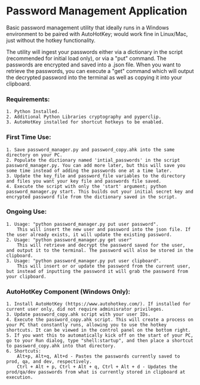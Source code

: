 # Password Management Application

Basic password management utility that ideally runs in a Windows environment to be paired with AutoHotKey; would work fine in Linux/Mac, just without the hotkey functionality.

The utility will ingest your passwords either via a dictionary in the script (recommended for initial load only), or via a "put" command. The passwords are encrypted and saved into a .json file. When you want to retrieve the passwords, you can execute a "get" command which will output the decrypted password into the terminal as well as copying it into your clipboard.

### Requirements:
    1. Python Installed.
    2. Additional Python Libraries cryptography and pyperclip. 
    3. AutoHotKey installed for shortcut hotkeys to be enabled.

### First Time Use:
    1. Save password_manager.py and password_copy.ahk into the same directory on your PC.
    2. Populate the dictionary named 'intial_passwords' in the script password_manager.py. You can add more later, but this will save you some time instead of adding the passwords one at a time later.
    3. Update the key_file and password_file variables to the directory and files you want your key file and passwords file saved.
    4. Execute the script with only the 'start' argument; python password_manager.py start. This builds out your initial secret key and encrypted password file from the dictionary saved in the script.

### Ongoing Use:
    1. Usage: "python password_manager.py put user password". 
        This will insert the new user and password into the json file. If the user already exists, it will update the existing password.
    2. Usage: "python password_manager.py get user"
        This will retrieve and decrypt the password saved for the user, and output it to the terminal. The password will also be stored in the clipboard.
    3. Usage: "python password_manager.py put user clipboard".
        This will insert or or update the password from the current user, but instead of inputting the password it will grab the password from your clipboard. 

### AutoHotKey Component (Windows Only):
    1. Install AutoHotKey (https://www.autohotkey.com/). If installed for current user only, did not require adminisrator privileges.
    3. Update password_copy.ahk script with your user IDs.
    4. Execute the password_copy.ahk script. This will create a process on your PC that constantly runs, allowing you to use the hotkey shortcuts. It can be viewed in the control panel on the bottom right.
    5. If you want this to automatically kick off on the start of your PC, go to your Run dialog, type "shell:startup", and then place a shortcut to password_copy.ahk into that directory.
    6. Shortcuts:
        Alt+p, Alt+q, Alt+d - Pastes the passwords currently saved to prod, qa, and dev, respectively.
        Ctrl + Alt + p, Ctrl + Alt + q, Ctrl + Alt + d - Updates the prod/qa/dev passwords from what is currently stored in clipboard at execution.
